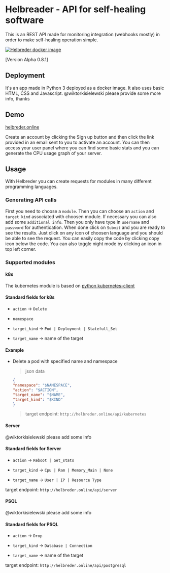 # Helbreader - API for self-healing software

This is an REST API made for monitoring integration (webhooks mostly) in order to make self-healing operation simple.

[![Helbreder docker image](https://github.com/wiktorkisielewski/helbreder/actions/workflows/image_builder.yml/badge.svg?branch=main)](https://github.com/wiktorkisielewski/helbreder/actions/workflows/image_builder.yml)

[Version Alpha 0.8.1]

## Deployment

It's an app made in Python 3 deployed as a docker image. It also uses basic HTML, CSS and Javascript. @wiktorkisielewski please provide some more info, thanks

## Demo

[helbreder.online](https://helbreder.online/)

Create an account by clicking the Sign up button and then click the link provided in an email sent to you to activate an account. You can then access your user panel where you can find some basic stats and you can generate the CPU usage graph of your server.

## Usage

With Helbreder you can create requests for modules in many different programming languages.

### Generating API calls

First you need to choose a `module`. Then you can choose an `action` and `target kind` associated with choosen module. If necessary you can also add some `additional info`. Then you only have type in `username` and `password` for authentication. When done click on `Submit` and you are ready to see the results. Just click on any icon of choosen language and you should be able to see the request. You can easily copy the code by clicking copy icon below the code. You can also toggle night mode by clicking an icon in top left corner.

### Supported modules

#### k8s

The kubernetes module is based on [python kubernetes-client](https://github.com/kubernetes-client/python)

#### Standard fields for k8s

- `action` &#8594; `Delete`

- `namespace`

- `target_kind` &#8594; `Pod | Deployment | Statefull_Set`

- `target_name` &#8594; name of the target

#### Example

- Delete a pod with specified name and namespace

    > json data

    ```json
    {
    "namespace": "$NAMESPACE", 
    "action": "$ACTION", 
    "target_name": "$NAME", 
    "target_kind": "$KIND"
    }
    ```

    > target endpoint: `http://helbreder.online/api/kubernetes`

#### Server

@wiktorkisielewski please add some info

#### Standard fields for Server

- `action` &#8594; `Reboot | Get_stats`

- `target_kind` &#8594; `Cpu | Ram | Memory_Main | None`

- `target_name` &#8594; `User | IP | Resource Type`

target endpoint: `http://helbreder.online/api/server`

#### PSQL

@wiktorkisielewski please add some info

#### Standard fields for PSQL

- `action` &#8594; `Drop`

- `target_kind` &#8594; `Database | Connection`

- `target_name` &#8594; name of the target

target endpoint: `http://helbreder.online/api/postgresql`
